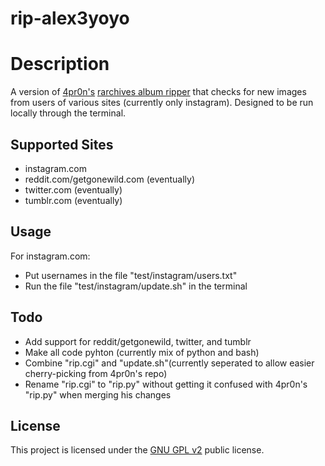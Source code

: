 # rip-alex3yoyo

# Description
A version of [4pr0n's](https://github.com/4pr0n/) [rarchives album ripper](https://github.com/4pr0n/rip) that checks for new images from users of various sites (currently only instagram). Designed to be run locally through the terminal.

## Supported Sites
* instagram.com
* reddit.com/getgonewild.com (eventually)
* twitter.com (eventually)
* tumblr.com (eventually)

## Usage
For instagram.com:
* Put usernames in the file "test/instagram/users.txt"
* Run the file "test/instagram/update.sh" in the terminal

## Todo
* Add support for reddit/getgonewild, twitter, and tumblr
* Make all code pyhton (currently mix of python and bash)
* Combine "rip.cgi" and "update.sh"(currently seperated to allow easier cherry-picking from 4pr0n's repo)
* Rename "rip.cgi" to "rip.py" without getting it confused with 4pr0n's "rip.py" when merging his changes

## License
This project is licensed under the [GNU GPL v2](http://www.gnu.org/licenses/gpl-2.0.txt) public license.